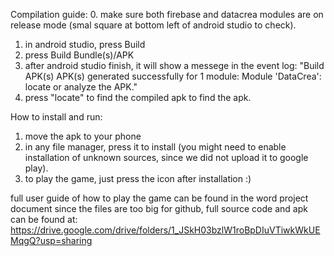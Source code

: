 Compilation guide:
0. make sure both firebase and datacrea modules are on release mode (smal square at bottom left of android studio to check).
1. in android studio, press Build
2. press Build Bundle(s)/APK
3. after android studio finish, it will show a messege in the event log:
"Build APK(s)
			APK(s) generated successfully for 1 module:
			Module 'DataCrea': locate or analyze the APK."
4. press "locate" to find the compiled apk to find the apk.

How to install and run:
1. move the apk to your phone
2. in any file manager, press it to install (you might need to enable installation of unknown sources, since we did not upload it to google play).
3. to play the game, just press the icon after installation :)

full user guide of how to play the game can be found in the word project document
since the files are too big for github, full source code and apk can be found at: 
https://drive.google.com/drive/folders/1_JSkH03bzlW1roBpDIuVTiwkWkUEMqgQ?usp=sharing
